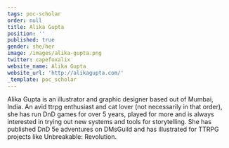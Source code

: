 ```yaml
---
tags: poc-scholar
order: null
title: Alika Gupta
position: ''
published: true
gender: she/her
image: /images/alika-gupta.png
twitter: capefoxalix
website_name: Alika Gupta
website_url: 'http://alikagupta.com/'
_template: poc_scholar
---
```


Alika Gupta is an illustrator and graphic designer based out of Mumbai, India. An avid ttrpg enthusiast and cat lover (not necessarily in that order), she has run DnD games for over 5 years, played for more and is always interested in trying out new systems and tools for storytelling. She has published DnD 5e adventures on DMsGuild and has illustrated for TTRPG projects like Unbreakable: Revolution.
